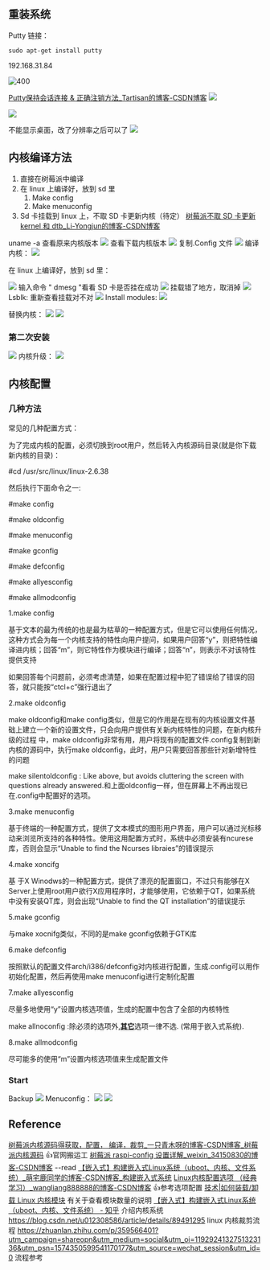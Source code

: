 ## 重装系统
Putty 链接：

```shell
sudo apt-get install putty
```

192.168.31.84

![400](https://raw.githubusercontent.com/acdefg/cdn/main/obsidian/202211101930369.png)

[Putty保持会话连接 & 正确注销方法_Tartisan的博客-CSDN博客](https://blog.csdn.net/Design_by_TaoZ/article/details/80629646)
![](https://raw.githubusercontent.com/acdefg/cdn/main/obsidian/202211101944468.png)

![](https://raw.githubusercontent.com/acdefg/cdn/main/obsidian/202211101944590.png)

不能显示桌面，改了分辨率之后可以了
![](https://raw.githubusercontent.com/acdefg/cdn/main/obsidian/202211101953207.png)

## 内核编译方法
1. 直接在树莓派中编译
2. 在 linux 上编译好，放到 sd 里
	1. Make config
	2. Make menuconfig
3. Sd 卡挂载到 linux 上，不取 SD 卡更新内核（待定）
[树莓派不取 SD 卡更新 kernel 和 dtb_Li-Yongjun的博客-CSDN博客](https://blog.csdn.net/lyndon_li/article/details/127718815)

uname -a
查看原来内核版本
![](https://raw.githubusercontent.com/acdefg/cdn/main/obsidian/202211110125692.png)
查看下载内核版本
![](https://raw.githubusercontent.com/acdefg/cdn/main/obsidian/202211110125244.png)
复制.Config 文件
![](https://raw.githubusercontent.com/acdefg/cdn/main/obsidian/202211110126615.png)
编译内核：
![](https://raw.githubusercontent.com/acdefg/cdn/main/obsidian/202211110126065.png)

在 linux 上编译好，放到 sd 里：

![](https://raw.githubusercontent.com/acdefg/cdn/main/obsidian/202211110100666.png)
输入命令 " dmesg "看看 SD 卡是否挂在成功
![](https://raw.githubusercontent.com/acdefg/cdn/main/obsidian/202211110101349.png)
挂载错了地方，取消掉
![](https://raw.githubusercontent.com/acdefg/cdn/main/obsidian/202211110111889.png)
Lsblk: 重新查看挂载对不对
![](https://raw.githubusercontent.com/acdefg/cdn/main/obsidian/202211110119639.png)
Install modules:
![](https://raw.githubusercontent.com/acdefg/cdn/main/obsidian/202211110122475.png)

替换内核：
![](https://raw.githubusercontent.com/acdefg/cdn/main/obsidian/202211110133965.png)
![](https://raw.githubusercontent.com/acdefg/cdn/main/obsidian/202211110956391.png)


### 第二次安装
![](https://raw.githubusercontent.com/acdefg/cdn/main/obsidian/202211110935973.png)
内核升级：
![](https://raw.githubusercontent.com/acdefg/cdn/main/obsidian/202211111006632.png)

## 内核配置
### 几种方法
常见的几种配置方式：

为了完成内核的配置，必须切换到root用户，然后转入内核源码目录(就是你下载新内核的目录)：

#cd /usr/src/linux/linux-2.6.38

然后执行下面命令之一:

#make config

#make oldconfig

#make menuconfig

#make gconfig

#make defconfig

#make allyesconfig

#make allmodconfig

1.make config

基于文本的最为传统的也是最为枯草的一种配置方式，但是它可以使用任何情况，这种方式会为每一个内核支持的特性向用户提问，如果用户回答“y”，则把特性编译进内核；回答“m”，则它特性作为模块进行编译；回答“n”，则表示不对该特性提供支持

如果回答每个问题前，必须考虑清楚，如果在配置过程中犯了错误给了错误的回答，就只能按“ctcl+c”强行退出了

2.make oldconfig

make oldconfig和make config类似，但是它的作用是在现有的内核设置文件基础上建立一个新的设置文件，只会向用户提供有关新内核特性的问题，在新内核升级的过程 中，make oldconfig非常有用，用户将现有的配置文件.config复制到新内核的源码中，执行make oldconfig，此时，用户只需要回答那些针对新增特性的问题

make silentoldconfig : Like above, but avoids cluttering the screen with questions already answered.和上面oldconfig一样，但在屏幕上不再出现已在.config中配置好的选项。

3.make menuconfig

基于终端的一种配置方式，提供了文本模式的图形用户界面，用户可以通过光标移动来浏览所支持的各种特性。使用这用配置方式时，系统中必须安装有ncurese库，否则会显示“Unable to find the Ncurses libraies”的错误提示

4.make xoncifg

基 于X Winodws的一种配置方式，提供了漂亮的配置窗口，不过只有能够在X Server上使用root用户欲行X应用程序时，才能够使用，它依赖于QT，如果系统中没有安装QT库，则会出现“Unable to find the QT installation”的错误提示

5.make gconfig

与make xocnifg类似，不同的是make gconfig依赖于GTK库

6.make defconfig

按照默认的配置文件arch/i386/defconfig对内核进行配置，生成.config可以用作初始化配置，然后再使用make menuconfig进行定制化配置

7.make allyesconfig

尽量多地使用“y”设置内核选项值，生成的配置中包含了全部的内核特性

make allnoconfig :除必须的选项外,[**其它**](https://blog.csdn.net/hushup/article/details/26257791#:~:text=%E5%9C%A8%E5%86%85%E6%A0%B8%E6%A0%91%E7%9A%84%E6%A0%B9%E7%9B%AE%E5%BD%95,%E8%A1%8C%E4%BF%AE%E6%94%B9%EF%BC%8C%E5%86%8D%E8%BF%90%E8%A1%8C%E3%80%82)选项一律不选. (常用于嵌入式系统).  

8.make allmodconfig

尽可能多的使用“m”设置内核选项值来生成配置文件


### Start
Backup
![](https://raw.githubusercontent.com/acdefg/cdn/main/obsidian/202211111306492.png)
Menuconfig：
![](https://raw.githubusercontent.com/acdefg/cdn/main/obsidian/202211111027509.png)
![](https://raw.githubusercontent.com/acdefg/cdn/main/obsidian/202211121857732.png)

## Reference
[树莓派内核源码得获取，配置， 编译，裁剪_一只青木呀的博客-CSDN博客_树莓派内核源码](https://blog.csdn.net/weixin_45309916/article/details/107525503) 👍官网搬运工
[树莓派 raspi-config 设置详解_weixin_34150830的博客-CSDN博客](https://blog.csdn.net/weixin_34150830/article/details/91733122)   --read
[【嵌入式】构建嵌入式Linux系统（uboot、内核、文件系统）_萌宅鹿同学的博客-CSDN博客_构建嵌入式系统](https://blog.csdn.net/weixin_43734095/article/details/105251245)
[Linux内核配置选项 （经典学习）_wangliang888888的博客-CSDN博客](https://blog.csdn.net/wangliang888888/article/details/86599092) 👍参考选项配置
[技术|如何装载/卸载 Linux 内核模块](https://linux.cn/article-9750-1.html) 有关于查看模块数量的说明
[【嵌入式】构建嵌入式Linux系统（uboot、内核、文件系统） - 知乎](https://zhuanlan.zhihu.com/p/573207792) 介绍内核系统
https://blog.csdn.net/u012308586/article/details/89491295 linux 内核裁剪流程
https://zhuanlan.zhihu.com/p/359566401?utm_campaign=shareopn&utm_medium=social&utm_oi=1192924132751323136&utm_psn=1574350599541170177&utm_source=wechat_session&utm_id=0 流程参考
